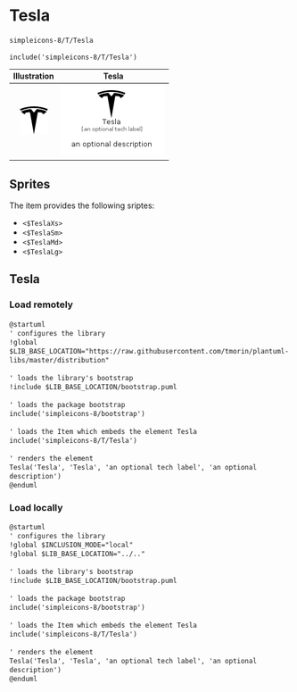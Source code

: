 # Tesla


```text
simpleicons-8/T/Tesla
```

```text
include('simpleicons-8/T/Tesla')
```



| Illustration | Tesla |
| :---: | :---: |
| ![illustration for Illustration](../../simpleicons-8/T/Tesla.png) | ![illustration for Tesla](../../simpleicons-8/T/Tesla.Local.png) |



## Sprites
The item provides the following sriptes:

- `<$TeslaXs>`
- `<$TeslaSm>`
- `<$TeslaMd>`
- `<$TeslaLg>`





## Tesla

### Load remotely
```plantuml
@startuml
' configures the library
!global $LIB_BASE_LOCATION="https://raw.githubusercontent.com/tmorin/plantuml-libs/master/distribution"

' loads the library's bootstrap
!include $LIB_BASE_LOCATION/bootstrap.puml

' loads the package bootstrap
include('simpleicons-8/bootstrap')

' loads the Item which embeds the element Tesla
include('simpleicons-8/T/Tesla')

' renders the element
Tesla('Tesla', 'Tesla', 'an optional tech label', 'an optional description')
@enduml
```

### Load locally
```plantuml
@startuml
' configures the library
!global $INCLUSION_MODE="local"
!global $LIB_BASE_LOCATION="../.."

' loads the library's bootstrap
!include $LIB_BASE_LOCATION/bootstrap.puml

' loads the package bootstrap
include('simpleicons-8/bootstrap')

' loads the Item which embeds the element Tesla
include('simpleicons-8/T/Tesla')

' renders the element
Tesla('Tesla', 'Tesla', 'an optional tech label', 'an optional description')
@enduml
```

